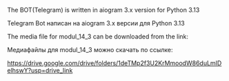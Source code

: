 The BOT(Telegram) is written in aiogram 3.x version for Python 3.13

Telegram Bot написан на aiogram 3.x версии для Python 3.13

The media file for modul_14_3 can be downloaded from the link:

Медиафайлы для modul_14_3 можно скачать по ссылке:

https://drive.google.com/drive/folders/1deTMp2f3U2KrMmoodW86duLmIDelhswY?usp=drive_link


